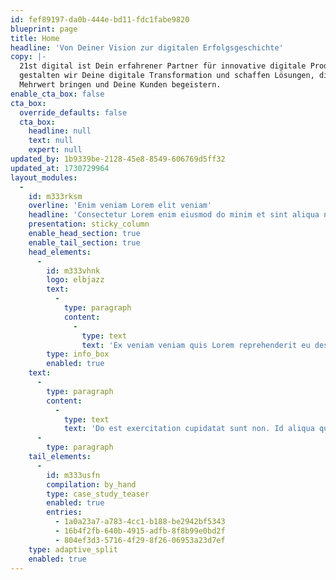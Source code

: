 ```yaml
---
id: fef89197-da0b-444e-bd11-fdc1fabe9820
blueprint: page
title: Home
headline: 'Von Deiner Vision zur digitalen Erfolgsgeschichte'
copy: |-
  21st digital ist Dein erfahrener Partner für innovative digitale Produkte. Gemeinsam
  gestalten wir Deine digitale Transformation und schaffen Lösungen, die messbaren
  Mehrwert bringen und Deine Kunden begeistern.
enable_cta_box: false
cta_box:
  override_defaults: false
  cta_box:
    headline: null
    text: null
    expert: null
updated_by: 1b9339be-2128-45e8-8549-606769d5ff32
updated_at: 1730729964
layout_modules:
  -
    id: m333rksm
    overline: 'Enim veniam Lorem elit veniam'
    headline: 'Consectetur Lorem enim eiusmod do minim et sint aliqua nostrud'
    presentation: sticky_column
    enable_head_section: true
    enable_tail_section: true
    head_elements:
      -
        id: m333vhnk
        logo: elbjazz
        text:
          -
            type: paragraph
            content:
              -
                type: text
                text: 'Ex veniam veniam quis Lorem reprehenderit eu deserunt in sit in mollit tempor culpa ex. Aute magna veniam id cupidatat. Exercitation irure laboris eiusmod eiusmod sint id voluptate nisi anim commodo proident. Aute aute amet dolor labore aliqua magna esse ipsum fugiat incididunt pariatur.'
        type: info_box
        enabled: true
    text:
      -
        type: paragraph
        content:
          -
            type: text
            text: 'Do est exercitation cupidatat sunt non. Id aliqua qui consectetur dolore nisi reprehenderit sit ad dolore. Sit reprehenderit aute incididunt exercitation velit minim proident. Est eiusmod sunt incididunt nisi laborum ut ex est. Fugiat laborum esse voluptate excepteur exercitation nostrud culpa.'
      -
        type: paragraph
    tail_elements:
      -
        id: m333usfn
        compilation: by_hand
        type: case_study_teaser
        enabled: true
        entries:
          - 1a0a23a7-a783-4cc1-b188-be2942bf5343
          - 16b4f2fb-640b-4915-adfb-8f8b99e0bd2f
          - 804ef3d3-5716-4f29-8f26-06953a23d7ef
    type: adaptive_split
    enabled: true
---
```

